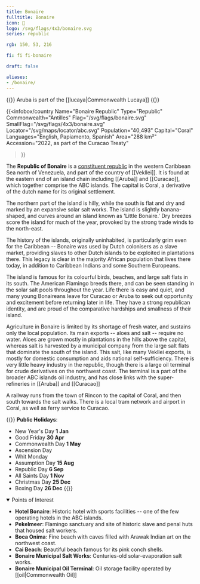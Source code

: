 ```yaml
---
title: Bonaire
fulltitle: Bonaire
icon: 🦩
logo: /svg/flags/4x3/bonaire.svg
series: republic

rgb: 150, 53, 216

fi: fi fi-bonaire

draft: false

aliases:
- /bonaire/
---
```

{{<note series>}}
 Aruba is part of the [[lucaya|Commonwealth Lucaya]]
{{</note>}}

{{<infobox/country
     Name="Bonaire Republic"
     Type="Republic"
     Commonwealth="Antilles"
     Flag="/svg/flags/bonaire.svg"
     SmallFlag="/svg/flags/4x3/bonaire.svg"
     Locator="/svg/maps/locator/abc.svg"
     Population="40,493"
     Capital="Coral"
     Languages="English, Papiamento, Spanish"
     Area="288 km²"
     Accession="2022, as part of the Curacao Treaty"
 >}}

The <span class="fi fi-bonaire"></span> **Republic of Bonaire** is a [constituent republic](/republics/) in the western Caribbean Sea north of Venezuela, and part of the country of [[Vekllei]]. It is found at the eastern end of an island chain including [[Aruba]] and [[Curacao]], which together comprise the ABC islands. The capital is Coral, a derivative of the dutch name for its original settlement.

The northern part of the island is hilly, while the south is flat and dry and marked by an expansive solar salt works. The island is slightly banana-shaped, and curves around an island known as 'Little Bonaire.' Dry breezes score the island for much of the year, provoked by the strong trade winds to the north-east.

The history of the islands, originally uninhabited, is particularly grim even for the Caribbean -- Bonaire was used by Dutch colonisers as a slave market, providing slaves to other Dutch islands to be exploited in plantations there. This legacy is clear in the majority African population that lives there today, in addition to Caribbean Indians and some Southern Europeans.

The island is famous for its colourful birds, beaches, and large salt flats in its south. The American Flamingo breeds there, and can be seen standing in the solar salt pools throughout the year. Life there is easy and quiet, and many young Bonaireans leave for Curacao or Aruba to seek out opportunity and excitement before returning later in life. They have a strong republican identity, and are proud of the comparative hardships and smallness of their island.

Agriculture in Bonaire is limited by its shortage of fresh water, and sustains only the local population. Its main exports -- aloes and salt -- require no water. Aloes are grown mostly in plantations in the hills above the capital, whereas salt is harvested by a municipal company from the large salt flats that dominate the south of the island. This salt, like many Vekllei exports, is mostly for domestic consumption and aids national self-sufficiency. There is very little heavy industry in the republic, though there is a large oil terminal for crude derivatives on the northwest coast. The terminal is a part of the broader ABC islands oil industry, and has close links with the super-refineries in [[Aruba]] and [[Curacao]]

A railway runs from the town of Rincon to the capital of Coral, and then south towards the salt walks. There is a local tram network and airport in Coral, as well as ferry service to Curacao.

{{<note table>}}
**Public Holidays**:

* New Year's Day **1 Jan**
* Good Friday **30 Apr**
* Commonwealth Day **1 May**
* Ascension Day
* Whit Monday
* Assumption Day **15 Aug**
* Republic Day **6 Sep**
* All Saints Day **1 Nov**
* Christmas Day **25 Dec**
* Boxing Day **26 Dec**
{{</note>}}

<details open>
<summary>Points of Interest</summary>

- **Hotel Bonaire**: Historic hotel with sports facilities -- one of the few operating hotels in the ABC islands.
- **Pekelmeer**: Flamingo sanctuary and site of historic slave and penal huts that housed salt workers.
- **Boca Onima**: Fine beach with caves filled with Arawak Indian art on the northwest coast.
- **Cai Beach**: Beautiful beach famous for its pink conch shells.
- **Bonaire Municipal Salt Works**: Centuries-old solar-evaporation salt works.
- **Bonaire Municipal Oil Terminal**: Oil storage facility operated by [[oil|Commonwealth Oil]]
</details>